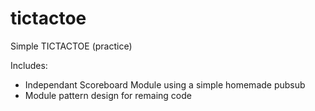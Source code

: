 # tictactoe

Simple TICTACTOE
(practice)


Includes:

- Independant Scoreboard Module using a simple homemade pubsub
- Module pattern design for remaing code

